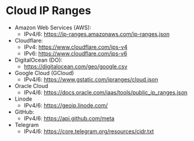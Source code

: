 # Cloud IP Ranges


- Amazon Web Services (AWS):
    - IPv4/6: https://ip-ranges.amazonaws.com/ip-ranges.json
- Cloudflare:
    - IPv4: https://www.cloudflare.com/ips-v4
    - IPv6: https://www.cloudflare.com/ips-v6
- DigitalOcean (DO):
    - https://digitalocean.com/geo/google.csv
- Google Cloud (GCloud)
    - IPv4/6: https://www.gstatic.com/ipranges/cloud.json
- Oracle Cloud
    - IPv4/6: https://docs.oracle.com/iaas/tools/public_ip_ranges.json
- Linode 
    - IPv4/6: https://geoip.linode.com/
- GitHub:
    - IPv4/6: https://api.github.com/meta
- Telegram
    - IPv4/6: https://core.telegram.org/resources/cidr.txt